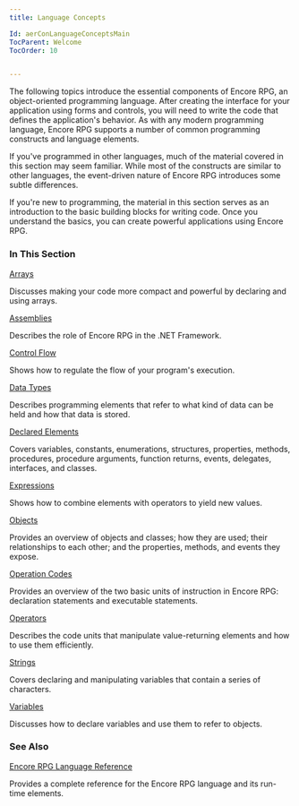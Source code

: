 ```yaml
---
title: Language Concepts

Id: aerConLanguageConceptsMain
TocParent: Welcome
TocOrder: 10


---
```


The following topics introduce the essential components of Encore RPG, an object-oriented programming language. After creating the interface for your application using forms and controls, you will need to write the code that defines the application's behavior. As with any modern programming language, Encore RPG supports a number of common programming constructs and language elements. 

If you've programmed in other languages, much of the material covered in this section may seem familiar. While most of the constructs are similar to other languages, the event-driven nature of Encore RPG introduces some subtle differences. 

If you're new to programming, the material in this section serves as an introduction to the basic building blocks for writing code. Once you understand the basics, you can create powerful applications using Encore RPG. 

### In This Section

[Arrays](aerConArrays.html)

Discusses making your code more compact and powerful by declaring and using
                arrays.


[Assemblies](aerConAssemblies.html)

Describes the role of Encore RPG in the .NET Framework.


[Control 			Flow](aerConControlFlow.html)

Shows how to regulate the flow of your program's execution.


[Data Types](aerConDataTypes.html)

Describes programming elements that refer to what kind of data can be held and 	how that
                data is stored.


[Declared Elements](aerConDeclaredElements.html)

Covers variables, constants, enumerations, structures, properties, methods,
                procedures, procedure arguments, function returns, events, delegates,
                interfaces, and classes.


[Expressions](aerConExpressions.html)

Shows how to combine elements with operators to yield new values.


[Objects](aerConObjects.html)

Provides an overview of objects and classes; how they are used; their
                relationships to each other; and the properties, methods, and events they
                expose.


[Operation Codes](aerConOpCodes.html)

Provides an overview of the two basic units of instruction in Encore RPG:
                declaration statements and executable statements.


[Operators](aerConOperators.html)

Describes the code units that manipulate value-returning elements and how to 															use them efficiently.


[Strings](aerConStrings.html)

Covers declaring and manipulating variables that contain a series of 																	characters.


[Variables](aerConVariables.html)

Discusses how to declare variables and use them to refer to objects.


### See Also
[Encore RPG Language Reference](aerLrfLangRefMain.html) 

Provides a complete reference for the Encore RPG language and its run-time
                elements.


